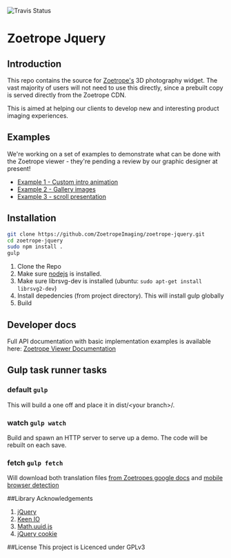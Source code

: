 ![Travis Status](https://travis-ci.org/ZoetropeImaging/zoetrope-jquery.svg)

# Zoetrope Jquery

## Introduction
This repo contains the source for [Zoetrope's](http://zoetrope.io) 3D photography widget. The vast majority of users will not need to use this directly, since a prebuilt copy is served directly from the Zoetrope CDN.

This is aimed at helping our clients to develop new and interesting product imaging experiences.

## Examples
We're working on a set of examples to demonstrate what can be done with the Zoetrope viewer - they're pending a review by our graphic designer at present!
* [Example 1 - Custom intro animation ](http://zoetropeimaging.github.io/zoetrope-jquery/example1/)
* [Example 2 - Gallery images](http://zoetropeimaging.github.io/zoetrope-jquery/example2/)
* [Example 3 - scroll presentation](http://zoetropeimaging.github.io/zoetrope-jquery/example3/)

## Installation

```bash
git clone https://github.com/ZoetropeImaging/zoetrope-jquery.git
cd zoetrope-jquery
sudo npm install .
gulp
```

1. Clone the Repo
2. Make sure [nodejs](http://nodejs.org/download/) is installed.
3. Make sure librsvg-dev is installed (ubuntu: `sudo apt-get install librsvg2-dev`)
4. Install depedencies (from project directory). This will install gulp globally
5. Build

## Developer docs
Full API documentation with basic implementation examples is available here: [Zoetrope Viewer Documentation](http://zoetropeimaging.github.io/zoetrope-jquery/docs/developer_docs.html)

## Gulp task runner tasks

### default `gulp`
This will build a one off and place it in dist/&lt;your branch&gt;/.

### watch `gulp watch`
Build and spawn an HTTP server to serve up a demo. The code will be rebuilt on each save.

### fetch `gulp fetch`
Will download both translation files [from Zoetropes google docs](http://zoetrope.io/tech-blog/javascript-translations-google-drive-forms-and-gulpjs) and [mobile browser detection](http://detectmobilebrowsers.com/)

##Library Acknowledgements
1. [jQuery](http://jquery.com/)
2. [Keen IO](https://github.com/keenlabs/keen-js)
3. [Math.uuid.js](http://c4se.sakura.ne.jp/profile/ne.html)
4. [jQuery cookie](https://github.com/carhartl/jquery-cookie)

##License
This project is Licenced under GPLv3
